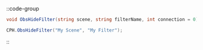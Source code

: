 ::code-group
  ```csharp [Method]
  void ObsHideFilter(string scene, string filterName, int connection = 0);
  ```
  ```csharp [Example]
  CPH.ObsHideFilter("My Scene", "My Filter");
  ```
::